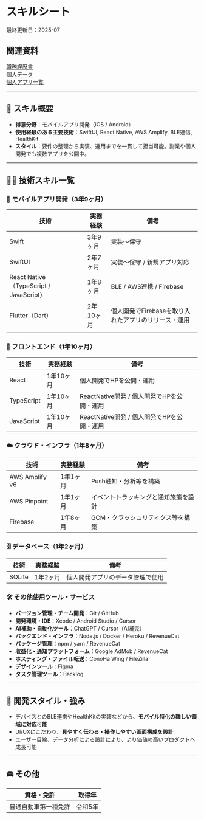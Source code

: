 # スキルシート
最終更新日：2025-07

## 関連資料
[職務経歴書](/README.md)  
[個人データ](/personal-data.md)  
[個人アプリ一覧](/personal-results-list.md)  

---

## 🧭 スキル概要
- **得意分野**：モバイルアプリ開発（iOS / Android）  
- **使用経験のある主要技術**：SwiftUI, React Native, AWS Amplify, BLE通信, HealthKit  
- **スタイル**：要件の整理から実装、運用までを一貫して担当可能。副業や個人開発でも複数アプリを公開中。

---

## 🧑‍💻 技術スキル一覧

### 📱 モバイルアプリ開発（3年9ヶ月）
| 技術 | 実務経験 | 備考 |
|------|------------|------|
| Swift | 3年9ヶ月 | 実装〜保守 |
| SwiftUI | 2年7ヶ月 | 実装〜保守 / 新規アプリ対応 |
| React Native（TypeScript / JavaScript） | 1年8ヶ月 | BLE / AWS連携 / Firebase |
| Flutter（Dart） | 2年10ヶ月 | 個人開発でFirebaseを取り入れたアプリのリリース・運用 |
|  |  |

### 🧩 フロントエンド（1年10ヶ月）
| 技術 | 実務経験 | 備考 |
|------|------------|------|
| React | 1年10ヶ月 | 個人開発でHPを公開・運用 |
| TypeScript | 1年10ヶ月 | ReactNative開発 / 個人開発でHPを公開・運用 |
| JavaScript | 1年10ヶ月 | ReactNative開発 / 個人開発でHPを公開・運用 |

### ☁️ クラウド・インフラ（1年8ヶ月）
| 技術 | 実務経験 | 備考 |
|------|------------|------|
| AWS Amplify v6 | 1年1ヶ月 | Push通知・分析等を構築 |
| AWS Pinpoint | 1年1ヶ月 | イベントトラッキングと通知施策を設計 |
| Firebase | 1年8ヶ月 | GCM・クラッシュリティクス等を構築 |

### 🗄️ データベース（1年2ヶ月）
| 技術 | 実務経験 | 備考 |
|------|------------|------|
| SQLite | 1年2ヶ月 | 個人開発アプリのデータ管理で使用 |

### 🛠️ その他使用ツール・サービス
- **バージョン管理・チーム開発**：Git / GitHub  
- **開発環境・IDE**：Xcode / Android Studio / Cursor  
- **AI補助・自動化ツール**：ChatGPT / Cursor（AI補完）
- **バックエンド・インフラ**：Node.js / Docker / Heroku / RevenueCat
- **パッケージ管理**：npm / yarn / RevenueCat  
- **収益化・通知プラットフォーム**：Google AdMob / RevenueCat  
- **ホスティング・ファイル転送**：ConoHa Wing / FileZilla  
- **デザインツール**：Figma  
- **タスク管理ツール**：Backlog  
---

## 🎯 開発スタイル・強み
- デバイスとのBLE連携やHealthKitの実装などから、**モバイル特化の難しい領域に対応可能**
- UI/UXにこだわり、**見やすく伝わる・操作しやすい画面構成を設計**
- ユーザー目線、データ分析による設計により、より価値の高いプロダクトへ成長可能
<!--- - 要件定義・実装・検証を一貫して担当可能 --->

---


<!--
経験年数の開始日
Swift（CALDIリリース日）：2021年10月
Flutter（オールタイマーリリース日）：2022年1月
Firebase（ドライファン+Todoアプリで継続）：2023-11月
React（HP公開日）：2023年11月
-->

## 🚘 その他
| 資格・免許 | 取得年 |
|------|----------|
| 普通自動車第一種免許 | 令和5年 |
